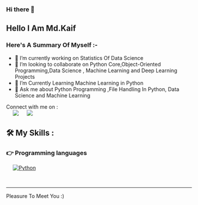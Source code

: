 


### Hi there 👋
<h2> Hello I Am Md.Kaif </h2>
<h3> Here's A Summary Of Myself :- </h3>

- 🔭 I’m currently working on Statistics Of Data Science
- 👯 I’m looking to collaborate on Python Core,Object-Oriented Programming,Data Science , Machine Learning and Deep Learning Projects
- 🤔 I’m Currently Learning Machine Learning in Python 
- 💬 Ask me about Python Programming ,File Handling In Python, Data Science and Machine Learning


<p>Connect with me on :
<br>	
&emsp;
<a target="_blank" href="mailto:mkaif6176@gmail.com"
><img src="https://img.shields.io/badge/-Gmail-D14836?style=for-the-badge&logo=Gmail&logoColor=white"></img></a>
&emsp;
<a target="_blank" href="https://twitter.com/kaif5893"><img src="https://img.shields.io/badge/-Twitter-1DA1F2?style=for-the-badge&logo=Twitter&logoColor=white"></img></a>


<br>
</p>

## 🛠️ My Skills :

### 👉 Programming languages

<p align="left"> 
 
&emsp;
<a href="https://python.org/">
    <img alt="Python" src="https://img.shields.io/badge/Python-FFD43B?style=for-the-badge&logo=python&logoColor=darkgreen"/>
  </a>


</p>


<br/>

------
<p> Pleasure To Meet You :)  </p>
